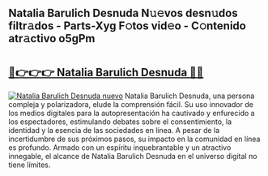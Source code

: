 ## Natalia Barulich Desnuda N𝚞𝚎vos desn𝚞dos filtr𝚊dos - Parts-Xyg F𝚘tos vid𝚎o - C𝚘ntenido atr𝚊ctivo o5gPm

# <h2><a href="http://mb8ubc1.tromn.icu/?c=Natalia+Barulich+Desnuda">🔗👉👉👉 Natalia Barulich Desnuda 🔗🔗</a></h2>

[![Natalia Barulich Desnuda nuevo](https://i.imgur.com/pEAQMta.gif)](http://mb8ubc1.tromn.icu/?c=Natalia+Barulich+Desnuda)
Natalia Barulich Desnuda, una persona compleja y polarizadora, elude la comprensión fácil. Su uso innovador de los medios digitales para la autopresentación ha cautivado y enfurecido a los espectadores, estimulando debates sobre el consentimiento, la identidad y la esencia de las sociedades en línea. A pesar de la incertidumbre de sus próximos pasos, su impacto en la comunidad en línea es profundo. Armado con un espíritu inquebrantable y un atractivo innegable, el alcance de Natalia Barulich Desnuda en el universo digital no tiene límites.
